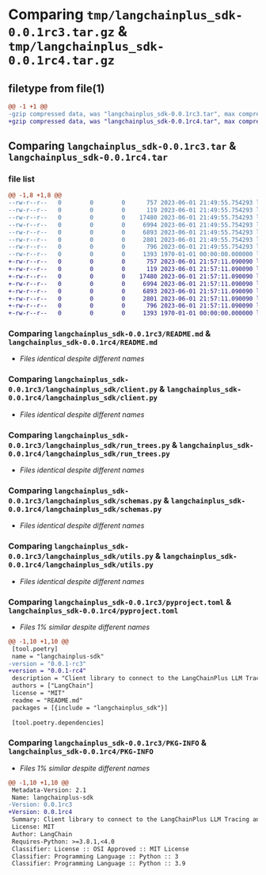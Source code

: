 # Comparing `tmp/langchainplus_sdk-0.0.1rc3.tar.gz` & `tmp/langchainplus_sdk-0.0.1rc4.tar.gz`

## filetype from file(1)

```diff
@@ -1 +1 @@
-gzip compressed data, was "langchainplus_sdk-0.0.1rc3.tar", max compression
+gzip compressed data, was "langchainplus_sdk-0.0.1rc4.tar", max compression
```

## Comparing `langchainplus_sdk-0.0.1rc3.tar` & `langchainplus_sdk-0.0.1rc4.tar`

### file list

```diff
@@ -1,8 +1,8 @@
--rw-r--r--   0        0        0      757 2023-06-01 21:49:55.754293 langchainplus_sdk-0.0.1rc3/README.md
--rw-r--r--   0        0        0      119 2023-06-01 21:49:55.754293 langchainplus_sdk-0.0.1rc3/langchainplus_sdk/__init__.py
--rw-r--r--   0        0        0    17480 2023-06-01 21:49:55.754293 langchainplus_sdk-0.0.1rc3/langchainplus_sdk/client.py
--rw-r--r--   0        0        0     6994 2023-06-01 21:49:55.754293 langchainplus_sdk-0.0.1rc3/langchainplus_sdk/run_trees.py
--rw-r--r--   0        0        0     6893 2023-06-01 21:49:55.754293 langchainplus_sdk-0.0.1rc3/langchainplus_sdk/schemas.py
--rw-r--r--   0        0        0     2801 2023-06-01 21:49:55.754293 langchainplus_sdk-0.0.1rc3/langchainplus_sdk/utils.py
--rw-r--r--   0        0        0      796 2023-06-01 21:49:55.754293 langchainplus_sdk-0.0.1rc3/pyproject.toml
--rw-r--r--   0        0        0     1393 1970-01-01 00:00:00.000000 langchainplus_sdk-0.0.1rc3/PKG-INFO
+-rw-r--r--   0        0        0      757 2023-06-01 21:57:11.090090 langchainplus_sdk-0.0.1rc4/README.md
+-rw-r--r--   0        0        0      119 2023-06-01 21:57:11.090090 langchainplus_sdk-0.0.1rc4/langchainplus_sdk/__init__.py
+-rw-r--r--   0        0        0    17480 2023-06-01 21:57:11.090090 langchainplus_sdk-0.0.1rc4/langchainplus_sdk/client.py
+-rw-r--r--   0        0        0     6994 2023-06-01 21:57:11.090090 langchainplus_sdk-0.0.1rc4/langchainplus_sdk/run_trees.py
+-rw-r--r--   0        0        0     6893 2023-06-01 21:57:11.090090 langchainplus_sdk-0.0.1rc4/langchainplus_sdk/schemas.py
+-rw-r--r--   0        0        0     2801 2023-06-01 21:57:11.090090 langchainplus_sdk-0.0.1rc4/langchainplus_sdk/utils.py
+-rw-r--r--   0        0        0      796 2023-06-01 21:57:11.090090 langchainplus_sdk-0.0.1rc4/pyproject.toml
+-rw-r--r--   0        0        0     1393 1970-01-01 00:00:00.000000 langchainplus_sdk-0.0.1rc4/PKG-INFO
```

### Comparing `langchainplus_sdk-0.0.1rc3/README.md` & `langchainplus_sdk-0.0.1rc4/README.md`

 * *Files identical despite different names*

### Comparing `langchainplus_sdk-0.0.1rc3/langchainplus_sdk/client.py` & `langchainplus_sdk-0.0.1rc4/langchainplus_sdk/client.py`

 * *Files identical despite different names*

### Comparing `langchainplus_sdk-0.0.1rc3/langchainplus_sdk/run_trees.py` & `langchainplus_sdk-0.0.1rc4/langchainplus_sdk/run_trees.py`

 * *Files identical despite different names*

### Comparing `langchainplus_sdk-0.0.1rc3/langchainplus_sdk/schemas.py` & `langchainplus_sdk-0.0.1rc4/langchainplus_sdk/schemas.py`

 * *Files identical despite different names*

### Comparing `langchainplus_sdk-0.0.1rc3/langchainplus_sdk/utils.py` & `langchainplus_sdk-0.0.1rc4/langchainplus_sdk/utils.py`

 * *Files identical despite different names*

### Comparing `langchainplus_sdk-0.0.1rc3/pyproject.toml` & `langchainplus_sdk-0.0.1rc4/pyproject.toml`

 * *Files 1% similar despite different names*

```diff
@@ -1,10 +1,10 @@
 [tool.poetry]
 name = "langchainplus-sdk"
-version = "0.0.1-rc3"
+version = "0.0.1-rc4"
 description = "Client library to connect to the LangChainPlus LLM Tracing and Evaluation Platform."
 authors = ["LangChain"]
 license = "MIT"
 readme = "README.md"
 packages = [{include = "langchainplus_sdk"}]
 
 [tool.poetry.dependencies]
```

### Comparing `langchainplus_sdk-0.0.1rc3/PKG-INFO` & `langchainplus_sdk-0.0.1rc4/PKG-INFO`

 * *Files 1% similar despite different names*

```diff
@@ -1,10 +1,10 @@
 Metadata-Version: 2.1
 Name: langchainplus-sdk
-Version: 0.0.1rc3
+Version: 0.0.1rc4
 Summary: Client library to connect to the LangChainPlus LLM Tracing and Evaluation Platform.
 License: MIT
 Author: LangChain
 Requires-Python: >=3.8.1,<4.0
 Classifier: License :: OSI Approved :: MIT License
 Classifier: Programming Language :: Python :: 3
 Classifier: Programming Language :: Python :: 3.9
```

